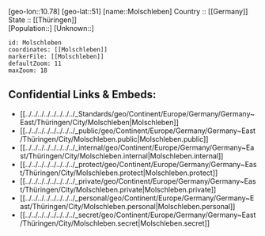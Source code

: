 ﻿---
location: [51,10.78] 
mapzoom: [7,12] 
mapmarker: city 
type: City
tags:
- geo/City


SpocWebEntityId: 32543
isDeleted: false
confidential: public

---
[geo-lon::10.78] 
[geo-lat::51] 
[name::Molschleben] 
Country :: [[Germany]]  
State :: [[Thüringen]]  
[Population::] 
[Unknown::] 


```leaflet
id: Molschleben
coordinates: [[Molschleben]] 
markerFile: [[Molschleben]] 
defaultZoom: 11 
maxZoom: 18
```


## Confidential Links & Embeds: 
- [[../../../../../../../../_Standards/geo/Continent/Europe/Germany/Germany~East/Thüringen/City/Molschleben|Molschleben]] 
- [[../../../../../../../../_public/geo/Continent/Europe/Germany/Germany~East/Thüringen/City/Molschleben.public|Molschleben.public]] 
- [[../../../../../../../../_internal/geo/Continent/Europe/Germany/Germany~East/Thüringen/City/Molschleben.internal|Molschleben.internal]] 
- [[../../../../../../../../_protect/geo/Continent/Europe/Germany/Germany~East/Thüringen/City/Molschleben.protect|Molschleben.protect]] 
- [[../../../../../../../../_private/geo/Continent/Europe/Germany/Germany~East/Thüringen/City/Molschleben.private|Molschleben.private]] 
- [[../../../../../../../../_personal/geo/Continent/Europe/Germany/Germany~East/Thüringen/City/Molschleben.personal|Molschleben.personal]] 
- [[../../../../../../../../_secret/geo/Continent/Europe/Germany/Germany~East/Thüringen/City/Molschleben.secret|Molschleben.secret]] 
